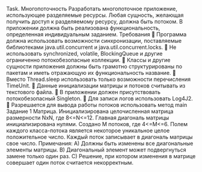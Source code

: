 Task. Многопоточность
Разработать многопоточное приложение, использующее разделяемые
ресурсы. Любая сущность, желающая получить доступ к разделяемому
ресурсу, должна быть потоком. В приложении должна быть реализована
функциональность, определенная индивидуальным заданием.
Требования
 Программа должна использовать возможности синхронизации, поставляемые
библиотеками java.util.concurrent и java.util.concurrent.locks.
 Не использовать synchronized, volatile, BlockingQueue и другие ограниченно
потокобезопасные коллекции.
 Классы и другие сущности приложения должны быть грамотно структурированы по пакетам
и иметь отражающую их функциональность название.
 Вместо Thread.sleep использовать только возможности перечисления TimeUnit.
 Данные инициализации матрицы и потоков считывать из текстового файла.
 В приложении должен присутствовать потокобезопасный Singleton.
 Для записи логов использовать Log4J2.
 Разрешается для вывода работы потоков использовать метод main
Задание
1
Матрица. Инициализирована целочисленная матрица размерности NxN, где 8<=N<=12.
Главная диагональ матрицы инициализирована нулями. Создано M потоков, где 4<=M<=6.
Полем каждого класса-потока является некоторое уникальное целое положительное
число. Каждый поток записывает в диагональ матрицы свое число.
Примечания:
A) Должны быть изменены все диагональные элементы матрицы.
B) Диагональный элемент может подвергнуться замене только один раз.
C) Решение, при котором изменения в матрице совершает один поток считается
некорректным.
